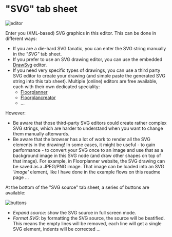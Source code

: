 # "SVG" tab sheet

![editor](https://user-images.githubusercontent.com/14224149/65357446-5faba400-dbf7-11e9-9824-886238dba228.png)

Enter you (XML-based) SVG graphics in this editor.  This can be done in different ways:
+ If you are a die-hard SVG fanatic, you can enter the SVG string manually in the *"SVG"* tab sheet.
+ If you prefer to use an SVG drawing editor, you can use the embedded [DrawSvg](#DrawSvg-drawing-editor) editor.
+ If you need very specific types of drawings, you can use a third party SVG editor to create your drawing (and simple paste the generated SVG string into this tab sheet).  Multiple (online) editors are free available, each with their own dedicated speciality:
   + [Floorplanner](http://floorplanner.com)
   + [Floorplancreator](https://floorplancreator.net/#pricing)
   + ...

However:
   + Be aware that those third-party SVG editors could create rather complex SVG strings, which are harder to understand when you want to change them manually afterwards.
   + Be aware that the browser has a lot of work to render all the SVG elements in the drawing!  In some cases, it might be useful - to gain performance - to convert your SVG once to an image and use that as a background image in this SVG node (and draw other shapes on top of that image).  For example, in Floorplanner website, the SVG drawing can be saved as a JPEG/PNG image.  That image can be loaded into an SVG *'image'* element, like I have done in the example flows on this readme page ...
      
At the bottom of the "SVG source" tab sheet, a series of buttons are available:

![buttons](https://user-images.githubusercontent.com/14224149/66707892-5621e180-ed48-11e9-8d66-e3add751e7c8.png)

+ *Expand source*: show the SVG source in full screen mode.
+ *Format SVG*: by formatting the SVG source, the source will be beatified.  This means the empty lines will be removed, each line will get a single SVG element, indents will be corrected ...
